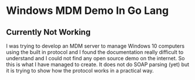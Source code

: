 # Windows MDM Demo In Go Lang
## Currently Not Working
I was trying to develop an MDM server to manage Windows 10 computers using the built in protocol and I found the documentation really difficult to understand and I could not find any open source demo on the internet. So this is what I have managed to create. It does not do SOAP parsing (yet) but it is trying to show how the protocol works in a practical way.
